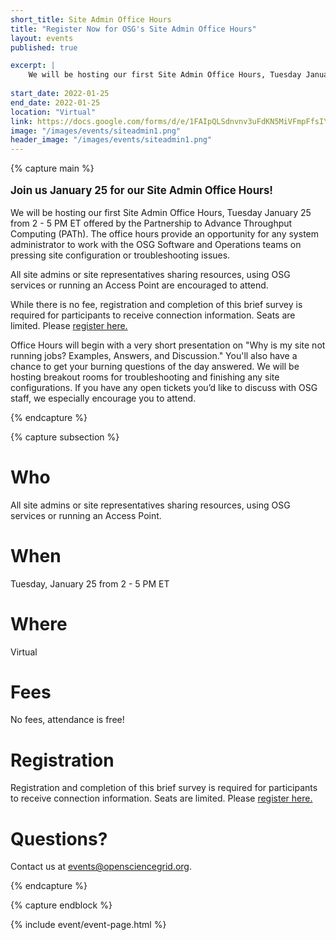 ```yaml
---
short_title: Site Admin Office Hours
title: "Register Now for OSG's Site Admin Office Hours"
layout: events
published: true

excerpt: |
    We will be hosting our first Site Admin Office Hours, Tuesday January 25 from 2 - 5 PM ET offered by the Partnership to Advance Throughput Computing (PATh). The office hours provide an opportunity for any system administrator to work with the OSG Software and Operations teams on pressing site configuration or troubleshooting issues. All site admins or site representatives sharing resources using OSG services or running an Access Point are encouraged to attend. 
    
start_date: 2022-01-25
end_date: 2022-01-25
location: "Virtual"
link: https://docs.google.com/forms/d/e/1FAIpQLSdnvnv3uFdKN5MiVFmpFfsIYaZVZDLbpJUvTBprBsGpsSgKxQ/viewform
image: "/images/events/siteadmin1.png"
header_image: "/images/events/siteadmin1.png"
---
```


{% capture main %}

<p style="font-size: larger; font-weight: bold;">Join us January 25 for our Site Admin Office Hours!</p>

We will be hosting our first Site Admin Office Hours, Tuesday January 25 from 2 - 5 PM ET offered by the Partnership to Advance Throughput Computing (PATh). The office hours provide an opportunity for any system administrator to work with the OSG Software and Operations teams on pressing site configuration or troubleshooting issues.

All site admins or site representatives sharing resources, using OSG services or running an Access Point are encouraged to attend. 

While there is no fee, registration and completion of this brief survey is required for participants to receive connection information. Seats are limited.
Please [register here.](https://docs.google.com/forms/d/e/1FAIpQLSdnvnv3uFdKN5MiVFmpFfsIYaZVZDLbpJUvTBprBsGpsSgKxQ/viewform)

Office Hours will begin with a very short presentation on "Why is my site not running jobs? Examples, Answers, and Discussion." You'll also have a chance to get your burning questions of the day answered. We will be hosting breakout rooms for troubleshooting and finishing any site configurations. If you have any open tickets you’d like to discuss with OSG staff, we especially encourage you to attend. 

{% endcapture %}


{% capture subsection %}
# Who

All site admins or site representatives sharing resources, using OSG services or running an Access Point.

# When

Tuesday, January 25 from 2 - 5 PM ET

# Where

Virtual

# Fees

No fees, attendance is free!

# Registration

Registration and completion of this brief survey is required for participants to receive connection information. Seats are limited.
Please [register here.](https://docs.google.com/forms/d/e/1FAIpQLSdnvnv3uFdKN5MiVFmpFfsIYaZVZDLbpJUvTBprBsGpsSgKxQ/viewform)

# Questions?

Contact us at <events@opensciencegrid.org>. 

{% endcapture %}

{% capture endblock %}


{% include event/event-page.html %}
